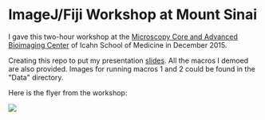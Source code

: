 # ImageJ/Fiji Workshop at Mount Sinai
I gave this two-hour workshop at the [Microscopy Core and Advanced Bioimaging Center](https://icahn.mssm.edu/research/portal/resources/deans-cores/microscopy) of Icahn School of Medicine in December 2015. 

Creating this repo to put my presentation [slides](https://github.com/ved-sharma/ImageJ_workshop_Mount_Sinai/blob/584d81654380a05558410752a671afce9995563f/ImageJ%20workshop%20-%20Ved%20Sharma.pdf). All the macros I demoed are also provided. Images for running macros 1 and 2 could be found in the "Data" directory.  

Here is the flyer from the workshop:

![](https://github.com/ved-sharma/ImageJ_workshop_MountSinai/blob/80e4e4f696a6c7e71cc16e94f499f53d4b395379/flyer4%20-%20Ved%20Sharma_v2.jpg)

